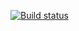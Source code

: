 [![Build status](https://ci.appveyor.com/api/projects/status/a9evb48se566ngpx/branch/master?svg=true)](https://ci.appveyor.com/project/zhukovvlad/containers-1st-task/branch/master)